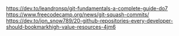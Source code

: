 https://dev.to/leandronsp/git-fundamentals-a-complete-guide-do7
https://www.freecodecamp.org/news/git-squash-commits/
https://dev.to/jon_snow789/20-github-repositories-every-developer-should-bookmarkhigh-value-resources-4jm6
